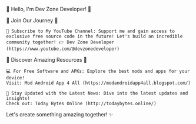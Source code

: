 🎉 Hello, I'm Dev Zone Developer! 🎉

🚀 Join Our Journey 🚀

    🔔 Subscribe to My YouTube Channel: Support me and gain access to exclusive free source code in the future! Let's build an incredible community together! 👉 Dev Zone Developer (https://www.youtube.com/@devzonedeveloper)

🌟 Discover Amazing Resources 🌟

    💻 For Free Software and APKs: Explore the best mods and apps for your device!
    Visit: Mod Android App 4 All (https://modandroidapp4all.blogspot.com/)

    📰 Stay Updated with the Latest News: Dive into the latest updates and insights!
    Check out: Today Bytes Online (http://todaybytes.online/)

Let's create something amazing together! ✨
